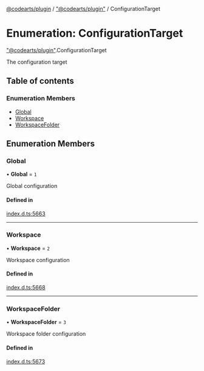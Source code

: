 [@codearts/plugin](../README.md) / ["@codearts/plugin"](../modules/_codearts_plugin_.md) / ConfigurationTarget

# Enumeration: ConfigurationTarget

["@codearts/plugin"](../modules/_codearts_plugin_.md).ConfigurationTarget

The configuration target

## Table of contents

### Enumeration Members

- [Global](codearts_plugin_.ConfigurationTarget.md#global)
- [Workspace](codearts_plugin_.ConfigurationTarget.md#workspace)
- [WorkspaceFolder](codearts_plugin_.ConfigurationTarget.md#workspacefolder)

## Enumeration Members

### Global

• **Global** = ``1``

Global configuration

#### Defined in

[index.d.ts:5663](https://github.com/xyz-fish/cloudide-plugin-api/blob/9927cd6/index.d.ts#L5663)

___

### Workspace

• **Workspace** = ``2``

Workspace configuration

#### Defined in

[index.d.ts:5668](https://github.com/xyz-fish/cloudide-plugin-api/blob/9927cd6/index.d.ts#L5668)

___

### WorkspaceFolder

• **WorkspaceFolder** = ``3``

Workspace folder configuration

#### Defined in

[index.d.ts:5673](https://github.com/xyz-fish/cloudide-plugin-api/blob/9927cd6/index.d.ts#L5673)
